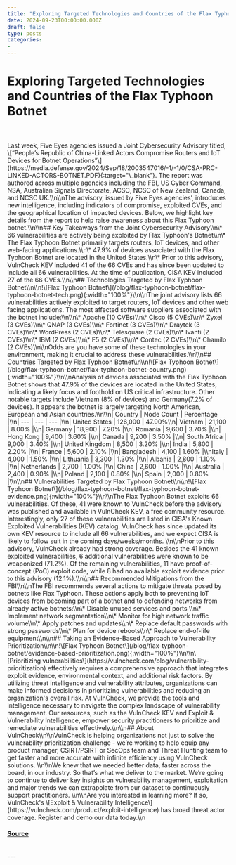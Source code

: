 ```yaml
---
title: "Exploring Targeted Technologies and Countries of the Flax Typhoon Botnet"
date: 2024-09-23T00:00:00.000Z
draft: false
type: posts
categories: 
- 
---
```

# Exploring Targeted Technologies and Countries of the Flax Typhoon Botnet

<br/>

<br/>
Last week, Five Eyes agencies issued a Joint Cybersecurity Advisory titled, \[“People’s Republic of China-Linked Actors Compromise Routers and IoT Devices for Botnet Operations”\](https://media.defense.gov/2024/Sep/18/2003547016/-1/-1/0/CSA-PRC-LINKED-ACTORS-BOTNET.PDF){:target="\_blank"}. The report was authored across multiple agencies including the FBI, US Cyber Command, NSA, Australian Signals Directorate, ACSC, NCSC of New Zealand, Canada, and NCSC UK.\\n\\nThe advisory, issued by Five Eyes agencies’, introduces new intelligence, including indicators of compromise, exploited CVEs, and the geographical location of impacted devices. Below, we highlight key details from the report to help raise awareness about this Flax Typhoon botnet.\\n\\n## Key Takeaways from the Joint Cybersecurity Advisory\\n\* 66 vulnerabilities are actively being exploited by Flax Typhoon's Botnet\\n\* The Flax Typhoon Botnet primarily targets routers, IoT devices, and other web-facing applications.\\n\* 47.9% of devices associated with the Flax Typhoon Botnet are located in the United States.\\n\* Prior to this advisory, VulnCheck KEV included 41 of the 66 CVEs and has since been updated to include all 66 vulnerabilities. At the time of publication, CISA KEV included 27 of the 66 CVEs.\\n\\n## Technologies Targeted by Flax Typhoon Botnet\\n\\n!\[Flax Typhoon Botnet\](/blog/flax-typhoon-botnet/flax-typhoon-botnet-tech.png){:width="100%"}\\n\\nThe joint advisory lists 66 vulnerabilities actively exploited to target routers, IoT devices and other web facing applications. The most affected software suppliers associated with the botnet include:\\n\\n\* Apache (10 CVEs)\\n\* Cisco (5 CVEs)\\n\* Zyxel (3 CVEs)\\n\* QNAP (3 CVEs)\\n\* Fortinet (3 CVEs)\\n\* Draytek (3 CVEs)\\n\* WordPress (2 CVEs)\\n\* Telesquare (2 CVEs)\\n\* Ivanti (2 CVEs)\\n\* IBM (2 CVEs)\\n\* F5 (2 CVEs)\\n\* Contec (2 CVEs)\\n\* Chamilo (2 CVEs)\\n\\nOdds are you have some of these technologies in your environment, making it crucial to address these vulnerabilities.\\n\\n## Countries Targeted by Flax Typhoon Botnet\\n\\n!\[Flax Typhoon Botnet\](/blog/flax-typhoon-botnet/flax-typhoon-botnet-country.png){:width="100%"}\\n\\nAnalysis of devices associated with the Flax Typhoon Botnet shows that 47.9% of the devices are located in the United States, indicating a likely focus and foothold on US critical infrastructure. Other notable targets include Vietnam (8% of devices) and Germany(7.2% of devices). It appears the botnet is largely targeting North American, European and Asian countries.\\n\\n| Country | Node Count | Percentage |\\n| --- | --- | --- |\\n| United States | 126,000 | 47.90%\\n| Vietnam | 21,100 | 8.00% |\\n| Germany | 18,900 | 7.20% |\\n| Romania | 9,600 | 3.70% |\\n| Hong Kong | 9,400 | 3.60% |\\n| Canada | 9,200 | 3.50% |\\n| South Africa | 9,000 | 3.40% |\\n| United Kingdom | 8,500 | 3.20% |\\n| India | 5,800 | 2.20% |\\n| France | 5,600 | 2.10% |\\n| Bangladesh | 4,100 | 1.60% |\\nItaly | 4,000 | 1.50% |\\n| Lithuania | 3,300 | 1.30% |\\n| Albania | 2,800 | 1.10% |\\n| Netherlands | 2,700 | 1.00% |\\n| China | 2,600 | 1.00% |\\n| Australia | 2,400 | 0.90% |\\n| Poland | 2,100 | 0.80% |\\n| Spain | 2,000 | 0.80% |\\n\\n## Vulnerabilities Targeted by Flax Typhoon Botnet\\n\\n!\[Flax Typhoon Botnet\](/blog/flax-typhoon-botnet/flax-typhoon-botnet-evidence.png){:width="100%"}\\n\\nThe Flax Typhoon Botnet exploits 66 vulnerabilities. Of these, 41 were known to VulnCheck before the advisory was published and available in VulnCheck KEV, a free community resource. Interestingly, only 27 of these vulnerabilities are listed in CISA's Known Exploited Vulnerabilities (KEV) catalog. VulnCheck has since updated its own KEV resource to include all 66 vulnerabilities, and we expect CISA is likely to follow suit in the coming days/weeks/months. \\n\\nPrior to this advisory, VulnCheck already had strong coverage. Besides the 41 known exploited vulnerabilities, 6 additional vulnerabilities were known to be weaponized (71.2%). Of the remaining vulnerabilities, 11 have proof-of-concept (PoC) exploit code, while 8 had no available exploit evidence prior to this advisory (12.1%).\\n\\n## Recommended Mitigations from the FBI\\n\\nThe FBI recommends several actions to mitigate threats posed by botnets like Flax Typhoon. These actions apply both to preventing IoT devices from becoming part of a botnet and to defending networks from already active botnets:\\n\* Disable unused services and ports \\n\* Implement network segmentation\\n\* Monitor for high network traffic volume\\n\* Apply patches and updates\\n\* Replace default passwords with strong passwords\\n\* Plan for device reboots\\n\* Replace end-of-life equipment\\n\\n## Taking an Evidence-Based Approach to Vulnerability Prioritization\\n\\n!\[Flax Typhoon Botnet\](/blog/flax-typhoon-botnet/evidence-based-prioritization.png){:width="100%"}\\n\\n\[Prioritizing vulnerabilities\](https://vulncheck.com/blog/vulnerability-prioritization) effectively requires a comprehensive approach that integrates exploit evidence, environmental context, and additional risk factors. By utilizing threat intelligence and vulnerability attributes, organizations can make informed decisions in prioritizing vulnerabilities and reducing an organization's overall risk. At VulnCheck, we provide the tools and intelligence necessary to navigate the complex landscape of vulnerability management. Our resources, such as the VulnCheck KEV and Exploit & Vulnerability Intelligence, empower security practitioners to prioritize and remediate vulnerabilities effectively.\\n\\n## About VulnCheck\\n\\nVulnCheck is helping organizations not just to solve the vulnerability prioritization challenge - we’re working to help equip any product manager, CSIRT/PSIRT or SecOps team and Threat Hunting team to get faster and more accurate with infinite efficiency using VulnCheck solutions. \\n\\nWe knew that we needed better data, faster across the board, in our industry. So that’s what we deliver to the market. We’re going to continue to deliver key insights on vulnerability management, exploitation and major trends we can extrapolate from our dataset to continuously support practitioners. \\n\\nAre you interested in learning more? If so, VulnCheck's \[Exploit & Vulnerability Intelligence\](https://vulncheck.com/product/exploit-intelligence) has broad threat actor coverage. Register and demo our data today.\\n

#### [Source](https://vulncheck.com/blog/flax-typhoon-botnet)

<br/>
---
